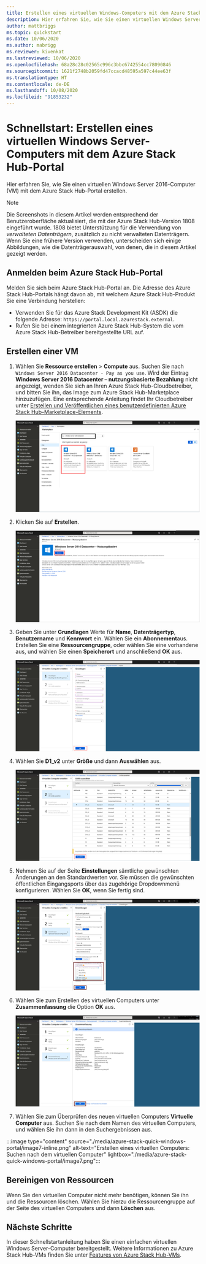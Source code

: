 ```yaml
---
title: Erstellen eines virtuellen Windows-Computers mit dem Azure Stack Hub-Portal
description: Hier erfahren Sie, wie Sie einen virtuellen Windows Server 2016-Computer (VM) mit dem Azure Stack Hub-Portal erstellen.
author: mattbriggs
ms.topic: quickstart
ms.date: 10/06/2020
ms.author: mabrigg
ms.reviewer: kivenkat
ms.lastreviewed: 10/06/2020
ms.openlocfilehash: 68a28c28c02565c996c3bbc6742554cc78090846
ms.sourcegitcommit: 1621f2748b2059fd47ccacd48595a597c44ee63f
ms.translationtype: HT
ms.contentlocale: de-DE
ms.lasthandoff: 10/08/2020
ms.locfileid: "91853232"
---
```

# <a name="quickstart-create-a-windows-server-vm-with-the-azure-stack-hub-portal"></a>Schnellstart: Erstellen eines virtuellen Windows Server-Computers mit dem Azure Stack Hub-Portal

Hier erfahren Sie, wie Sie einen virtuellen Windows Server 2016-Computer (VM) mit dem Azure Stack Hub-Portal erstellen.

> [!NOTE]  
> Die Screenshots in diesem Artikel werden entsprechend der Benutzeroberfläche aktualisiert, die mit der Azure Stack Hub-Version 1808 eingeführt wurde. 1808 bietet Unterstützung für die Verwendung von *verwalteten Datenträgern*, zusätzlich zu nicht verwalteten Datenträgern. Wenn Sie eine frühere Version verwenden, unterscheiden sich einige Abbildungen, wie die Datenträgerauswahl, von denen, die in diesem Artikel gezeigt werden.  


## <a name="sign-in-to-the-azure-stack-hub-portal"></a>Anmelden beim Azure Stack Hub-Portal

Melden Sie sich beim Azure Stack Hub-Portal an. Die Adresse des Azure Stack Hub-Portals hängt davon ab, mit welchem Azure Stack Hub-Produkt Sie eine Verbindung herstellen:

* Verwenden Sie für das Azure Stack Development Kit (ASDK) die folgende Adresse: `https://portal.local.azurestack.external`.
* Rufen Sie bei einem integrierten Azure Stack Hub-System die vom Azure Stack Hub-Betreiber bereitgestellte URL auf.

## <a name="create-a-vm"></a>Erstellen einer VM

1. Wählen Sie **Ressource erstellen** > **Compute** aus. Suchen Sie nach ` Windows Server 2016 Datacenter - Pay as you use`.
    Wird der Eintrag **Windows Server 2016 Datacenter – nutzungsbasierte Bezahlung** nicht angezeigt, wenden Sie sich an Ihren Azure Stack Hub-Cloudbetreiber, und bitten Sie ihn, das Image zum Azure Stack Hub-Marketplace hinzuzufügen. Eine entsprechende Anleitung findet Ihr Cloudbetreiber unter [Erstellen und Veröffentlichen eines benutzerdefinierten Azure Stack Hub-Marketplace-Elements](../operator/azure-stack-create-and-publish-marketplace-item.md).

    ![Windows Server 2016 Datacenter – nutzungsbasierte Bezahlung](./media/azure-stack-quick-windows-portal/image1.png)

1. Klicken Sie auf **Erstellen**.

    ![Erstellen einer Ressource](./media/azure-stack-quick-windows-portal/image2.png)

1. Geben Sie unter **Grundlagen** Werte für **Name**, **Datenträgertyp**, **Benutzername** und **Kennwort** ein. Wählen Sie ein **Abonnement**aus. Erstellen Sie eine **Ressourcengruppe**, oder wählen Sie eine vorhandene aus, und wählen Sie einen **Speicherort** und anschließend **OK** aus.

    ![Erstellen eines virtuellen Computers: Grundlagen](./media/azure-stack-quick-windows-portal/image3.png)

1. Wählen Sie **D1_v2** unter **Größe** und dann **Auswählen** aus.

    ![Erstellen eines virtuellen Computers: Größe](./media/azure-stack-quick-windows-portal/image4.png)

1. Nehmen Sie auf der Seite **Einstellungen** sämtliche gewünschten Änderungen an den Standardwerten vor. Sie müssen die gewünschten öffentlichen Eingangsports über das zugehörige Dropdownmenü konfigurieren. Wählen Sie **OK**, wenn Sie fertig sind.

    ![Erstellen eines virtuellen Computers: Einstellungen](./media/azure-stack-quick-windows-portal/image5.png)

1. Wählen Sie zum Erstellen des virtuellen Computers unter **Zusammenfassung** die Option **OK** aus.

    ![Erstellen eines virtuellen Computers: Zusammenfassung](./media/azure-stack-quick-windows-portal/image6.png)

1. Wählen Sie zum Überprüfen des neuen virtuellen Computers **Virtuelle Computer** aus. Suchen Sie nach dem Namen des virtuellen Computers, und wählen Sie ihn dann in den Suchergebnissen aus.

:::image type="content" source="./media/azure-stack-quick-windows-portal/image7-inline.png" alt-text="Erstellen eines virtuellen Computers: Suchen nach dem virtuellen Computer" lightbox="./media/azure-stack-quick-windows-portal/image7.png":::

## <a name="clean-up-resources"></a>Bereinigen von Ressourcen

Wenn Sie den virtuellen Computer nicht mehr benötigen, können Sie ihn und die Ressourcen löschen. Wählen Sie hierzu die Ressourcengruppe auf der Seite des virtuellen Computers und dann **Löschen** aus.

## <a name="next-steps"></a>Nächste Schritte

In dieser Schnellstartanleitung haben Sie einen einfachen virtuellen Windows Server-Computer bereitgestellt. Weitere Informationen zu Azure Stack Hub-VMs finden Sie unter [Features von Azure Stack Hub-VMs](azure-stack-vm-considerations.md).
